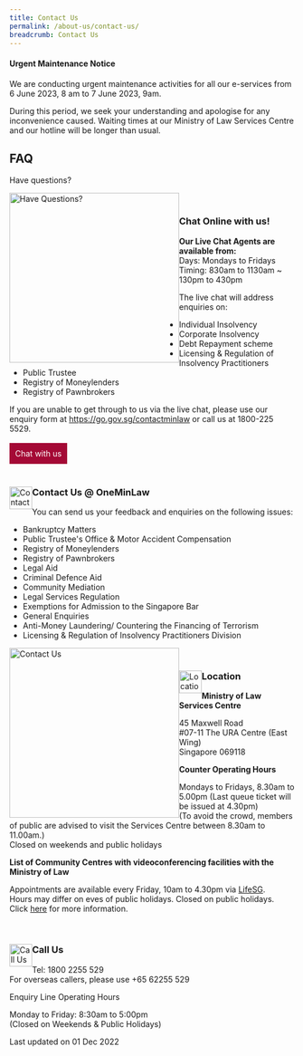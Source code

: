 ```yaml
---
title: Contact Us
permalink: /about-us/contact-us/
breadcrumb: Contact Us
---
```

#### **Urgent Maintenance Notice**
We are conducting urgent maintenance activities for all our e-services from 
6 June 2023, 8 am to 7 June 2023, 9am. 

During this period, we seek your understanding and apologise for any inconvenience caused. Waiting times at our Ministry of Law Services Centre and our hotline will be longer than usual. 


<style>
  .image {margin-bottom: 1em;}
</style>
FAQ
---

Have questions?

<div class="image">
  <a href="https://va.ecitizen.gov.sg/cfp/customerPages/mlaw/explorefaq.aspx"><img src="/images/mlaw-faq.png" title="Have Questions?" alt="Have Questions?" style="width: 300px; float: left;"></a>
</div><br>


<div class="paragraphs">
  <div class="content-heading"><h3>Chat Online with us!</h3></div>
</div>


  <b>Our Live Chat Agents are available from:</b><br>
Days: Mondays to Fridays<br>
Timing: 830am to 1130am ~ 130pm to 430pm<br>

The live chat will address enquiries on:
* Individual Insolvency
* Corporate Insolvency
* Debt Repayment scheme
* Licensing &amp; Regulation of Insolvency Practitioners
* Public Trustee
* Registry of Moneylenders
* Registry of Pawnbrokers

If you are unable to get through to us via the live chat, please use our enquiry form at <a href="https://go.gov.sg/contactminlaw">https://go.gov.sg/contactminlaw</a> or call us at 1800-225 5529.<br>
<br>
<a href="https://static.zdassets.com/web_widget/latest/liveChat.html?v=10#key=flexanswer1659.zendesk.com&amp;title=MinLaw%20Live%20Chat" style="display:inline-block;padding:10px;color:#fff;background:#a40935;text-decoration:none">Chat with us</a><br><br>



<div class="paragraphs">
   <a href="https://eservices.mlaw.gov.sg/enquiry/">
   <img style="float:left; width: 40px;" src="/images/enq.png" title="Contact Us" alt="Contact Us"></a>
   <div class="content-heading">
   <h3> Contact Us @ OneMinLaw</h3>
  </div>
</div>

You can send us your feedback and enquiries on the following issues: 

* Bankruptcy Matters
* Public Trustee's Office &amp; Motor Accident Compensation
* Registry of Moneylenders
* Registry of Pawnbrokers
* Legal Aid
* Criminal Defence Aid
* Community Mediation
* Legal Services Regulation
* Exemptions for Admission to the Singapore Bar
* General Enquiries
* Anti-Money Laundering/ Countering the Financing of Terrorism
* Licensing &amp; Regulation of Insolvency Practitioners Division 

<div class="image">
  <a href="https://eservices.mlaw.gov.sg/enquiry/"><img src="/images/mlaw-contactus.png" title="Contact Us" alt="Contact Us" style="width: 300px; float: left;"></a>
</div><br>




<div class="paragraphs">
   <a href="https://eservices.mlaw.gov.sg/enquiry/">
   <img style="float:left; width: 40px;" src="/images/loc.png" title="Location" alt="Location"></a>
   <div class="content-heading">
   <h3>Location</h3>
  </div>
</div>

**Ministry of Law Services Centre**

45 Maxwell Road<br>
#07-11 The URA Centre (East Wing)<br>
Singapore 069118

**Counter Operating Hours**

Mondays to Fridays, 8.30am to 5.00pm (Last queue ticket will be issued at 4.30pm)<br>
(To avoid the crowd, members of public are advised to visit the Services Centre between 8.30am to 11.00am.)<br>
Closed on weekends and public holidays<br>

**List of Community Centres with videoconferencing facilities with the Ministry of Law**<br>

Appointments are available every Friday, 10am to 4.30pm via [LifeSG](https://go.gov.sg/mlawvc).<br>
Hours may differ on eves of public holidays. Closed on public holidays. <br>
Click [here](/files/minlaw%20community%20touchpoints.pdf) for more information.

<br>

<div class="paragraphs">
   <a href="https://eservices.mlaw.gov.sg/enquiry/">
   <img style="float:left; width: 40px;" src="/images/call.png" title="Call Us" alt="Call Us"></a>
   <div class="content-heading">
   <h3> Call Us</h3>
  </div>
</div>

Tel: 1800 2255 529<br>
For overseas callers, please use +65 62255 529

Enquiry Line Operating Hours

Monday to Friday: 8:30am to 5:00pm<br>
(Closed on Weekends &amp; Public Holidays)

<p class="right-side-updated">Last updated on 01 Dec 2022</p>